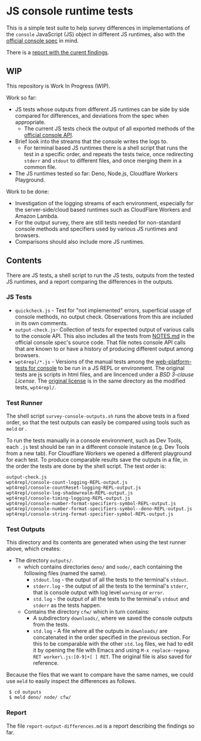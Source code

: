 # JS console runtime tests

This is a simple test suite to help survey differences in implementations of the `console` JavaScript (JS) object in different JS runtimes, also with the [official console spec](https://console.spec.whatwg.org/) in mind.

There is a [report with the curent findings](./report-output-differences.md).


## WIP

This repository is Work In Progress (WIP).

Work so far:

- JS tests whose outputs from different JS runtimes can be side by side compared for differences, and deviations from the spec when appropriate.
  - The current JS tests check the output of all exported methods of the [official console API](https://console.spec.whatwg.org/).
- Brief look into the streams that the console writes the logs to.
  + For terminal based JS runtimes there is a shell script that runs the test in a specific order, and repeats the tests twice, once redirecting `stderr` and `stdout` to different files, and once merging them in a common file.
- The JS runtimes tested so far: Deno, Node.js, Cloudflare Workers Playground.

Work to be done:

- Investigation of the logging streams of each environment, especially for the server-side/cloud based runtimes such as CloudFlare Workers and Amazon Lambda.
- For the output survey, there are still tests needed for non-standard console methods and specifiers used by various JS runtimes and browsers.
- Comparisons should also include more JS runtimes.

## Contents

There are JS tests, a shell script to run the JS tests, outputs from the tested JS runtimes, and a report comparing the differences in the outputs.

### JS Tests

- `quickcheck.js` - Test for "not implemented" errors, superficial usage of console methods, no output check. Observations from this are included in its own comments.
- `output-check.js`- Collection of tests for expected output of various calls to the console API. This also includes all the tests from [NOTES.md](https://github.com/whatwg/console/blob/main/NOTES.md) in the official console spec's source code. That file notes console API calls that are known to or have a history of producing different output among browsers.
- `wpt4repl/*.js` - Versions of the manual tests among the [web-platform-tests for console](https://github.com/web-platform-tests/wpt/tree/master/console) to be run in a JS REPL or environment. The original tests are js scripts in html files, and are lincenced under a _BSD 3-clause License_. The [original license](./wpt4repl/original-wpt-LICENSE.md) is in the same directory as the modified tests, `wpt4repl/`.

### Test Runner

The shell script `survey-console-outputs.sh` runs the above tests in a fixed order, so that the test outputs can easily be compared using tools such as `meld` or .

To run the tests manually in a console environment, such as Dev Tools, each `.js` test should be ran in a different console instance (e.g. Dev Tools from a new tab). For Cloudflare Workers we opened a different playground for each test. To produce comparable results save the outputs in a file, in the order the tests are done by the shell script. The test order is:

```
output-check.js
wpt4repl/console-count-logging-REPL-output.js
wpt4repl/console-countReset-logging-REPL-output.js
wpt4repl/console-log-shadowrealm-REPL-output.js
wpt4repl/console-timing-logging-REPL-output.js
wpt4repl/console-number-format-specifiers-symbol-REPL-output.js
wpt4repl/console-number-format-specifiers-symbol--deno-REPL-output.js
wpt4repl/console-string-format-specifier-symbol-REPL-output.js
```

### Test Outputs

This directory and its contents are generated when using the test runner above, which creates:

- The directory `outputs/`.
  + which contains directories `deno/` and `node/`, each containing the following files (named the same).
    + `stdout.log` -  the output of all the tests to the terminal's `stdout`.
    + `stderr.log` -  the output of all the tests to the terminal's `stderr`, that is console output with log level `warning` or `error`.
    + `std.log` -  the output of all the tests to the terminal's `stdout` and `stderr` as the tests happen.
  + Contains the directory `cfw/` which in turn contains:
    + A subdirectory `downloads/`, where we saved the console outputs from the tests.
    + `std.log` - A file where all the outputs in `downloads/` are concatenated in the order specified in the previous section. For this to be comparable with the other `std.log` files, we had to edit it by opening the file with Emacs and using `M-x replace-regexp RET worker\.js:[0-9]+[ ] RET`. The original file is also saved for reference.

Because the files that we want to compare have the same names, we could use `meld` to easily inspect the differences as follows.

```
 $ cd outputs
 $ meld deno/ node/ cfw/
```


### Report

The file `report-output-differences.md`  is a report describing the findings so far.
